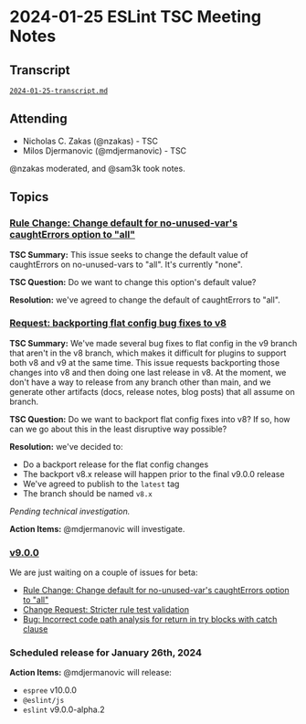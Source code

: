 # 2024-01-25 ESLint TSC Meeting Notes

## Transcript

[`2024-01-25-transcript.md`](2024-01-25-transcript.md)

## Attending

- Nicholas C. Zakas (@nzakas) - TSC
- Milos Djermanovic (@mdjermanovic) - TSC

@nzakas moderated, and @sam3k took notes.

## Topics

### [Rule Change: Change default for no-unused-var's caughtErrors option to "all"](https://github.com/eslint/eslint/issues/17974)

**TSC Summary:** This issue seeks to change the default value of caughtErrors on no-unused-vars to "all". It's currently "none".

**TSC Question:** Do we want to change this option's default value?

**Resolution:** we've agreed to change the default of caughtErrors to "all".

### [Request: backporting flat config bug fixes to v8](https://github.com/eslint/eslint/issues/17966)

**TSC Summary:** We've made several bug fixes to flat config in the v9 branch that aren't in the v8 branch, which makes it difficult for plugins to support both v8 and v9 at the same time. This issue requests backporting those changes into v8 and then doing one last release in v8. At the moment, we don't have a way to release from any branch other than main, and we generate other artifacts (docs, release notes, blog posts) that all assume on branch.

**TSC Question:** Do we want to backport flat config fixes into v8? If so, how can we go about this in the least disruptive way possible?

**Resolution:** we've decided to:

- Do a backport release for the flat config changes
- The backport v8.x release will happen prior to the final v9.0.0 release
- We've agreed to publish to the `latest` tag
- The branch should be named `v8.x`

_Pending technical investigation._

**Action Items:** @mdjermanovic will investigate.

### [v9.0.0](https://github.com/orgs/eslint/projects/4/views/2)

We are just waiting on a couple of issues for beta:

- [Rule Change: Change default for no-unused-var's caughtErrors option to "all"](https://github.com/eslint/eslint/issues/17974)
- [Change Request: Stricter rule test validation](https://github.com/eslint/eslint/issues/15104)
- [Bug: Incorrect code path analysis for return in try blocks with catch clause](https://github.com/eslint/eslint/issues/17579)

### Scheduled release for January 26th, 2024

**Action Items:** @mdjermanovic will release:

- `espree` v10.0.0
- `@eslint/js`
- `eslint` v9.0.0-alpha.2
